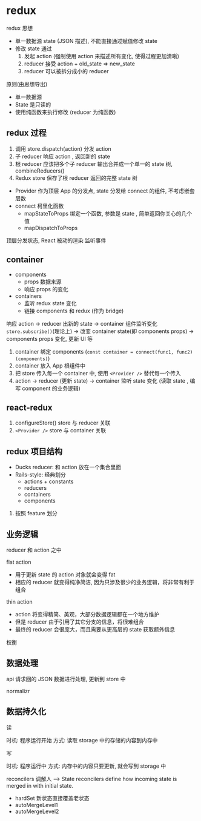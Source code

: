 # redux

redux 思想

- 单一数据源 state (JSON 描述), 不能直接通过赋值修改 state
- 修改 state 通过
   1. 发起 action (强制使用 action 来描述所有变化, 使得过程更加清晰)
   2. reducer 接受 action + old_state => new_state
   3. reducer 可以被拆分成小的 reducer

原则(由思想导出)

- 单一数据源
- State 是只读的
- 使用纯函数来执行修改 (reducer 为纯函数)

## redux 过程

1. 调用 store.dispatch(action) 分发 action
2. 子 reducer 响应 action , 返回新的 state
3. 根 reducer 应该把多个子 reducer 输出合并成一个单一的 state 树, combineReducers()
4. Redux store 保存了根 reducer 返回的完整 state 树

- Provider 作为顶层 App 的分发点, state 分发给 connect 的组件, 不考虑嵌套层数
- connect 柯里化函数
  - mapStateToProps 绑定一个函数, 参数是 state , 简单返回你关心的几个值
  - mapDispatchToProps

顶层分发状态, React 被动的渲染
监听事件

## container

- components
  - props 数据来源
  - 响应 props 的变化
- containers
  - 监听 redux state 变化
  - 链接 components 和 redux (作为 bridge)

响应 action -> reducer 出新的 state -> container 组件监听变化 `store.subscribe()`(理论上)
-> 改变 container state(即 components props) -> components props 变化, 更新 UI 等

1. container 绑定 components (`const container = connect(func1, func2)(components)`)
2. container 放入 App 根组件中
3. 把 store 传入每一个 container 中, 使用 `<Provider />`  替代每一个传入
4. action -> reducer (更新 state) -> container 监听 state 变化 (读取 state , 编写 component 的业务逻辑)

## react-redux

1. configureStore()  store 与 reducer 关联
2. `<Provider />`    store 与 container 关联

## redux 项目结构

- Ducks reducer: 和 action 放在一个集合里面
- Rails-style: 经典划分
  - actions + constants
  - reducers
  - containers
  - components

1. 按照 feature 划分

## 业务逻辑

reducer 和 action 之中

flat action

- 用于更新 state 的 action 对象就会变得 fat
- 相应的 reducer 就变得纯净简洁, 因为只涉及很少的业务逻辑，将非常有利于组合

thin action

- action 将变得精简、美观，大部分数据逻辑都在一个地方维护
- 但是 reducer 由于引用了其它分支的信息，将很难组合
- 最终的 reducer 会很庞大，而且需要从更高层的 state 获取额外信息

权衡

## 数据处理

api 请求回的 JSON 数据进行处理, 更新到 store 中

normalizr

## 数据持久化

读

时机: 程序运行开始
方式: 读取 storage 中的存储的内容到内存中

写

时机: 程序运行中
方式: 内存中的内容只要更新, 就会写到 storage 中

reconcilers 调解人 -->  State reconcilers define how incoming state is merged in with initial state.

- hardSet  新状态直接覆盖老状态
- autoMergeLevel1
- autoMergeLevel2